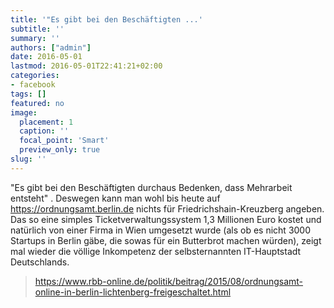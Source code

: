 ```yaml
---
title: '"Es gibt bei den Beschäftigten ...'
subtitle: ''
summary: ''
authors: ["admin"]
date: 2016-05-01
lastmod: 2016-05-01T22:41:21+02:00
categories:
- facebook
tags: []
featured: no
image:
  placement: 1
  caption: ''
  focal_point: 'Smart'
  preview_only: true
slug: ''
---
```

"Es gibt bei den Beschäftigten durchaus Bedenken, dass Mehrarbeit entsteht" . Deswegen kann man wohl bis heute auf https://ordnungsamt.berlin.de nichts für Friedrichshain-Kreuzberg angeben. 
Das so eine simples Ticketverwaltungssystem 1,3 Millionen Euro kostet und natürlich von einer Firma in Wien umgesetzt wurde (als ob es nicht 3000 Startups in Berlin gäbe, die sowas für ein Butterbrot machen würden), zeigt mal wieder die völlige Inkompetenz der selbsternannten IT-Hauptstadt Deutschlands.
> https://www.rbb-online.de/politik/beitrag/2015/08/ordnungsamt-online-in-berlin-lichtenberg-freigeschaltet.html


